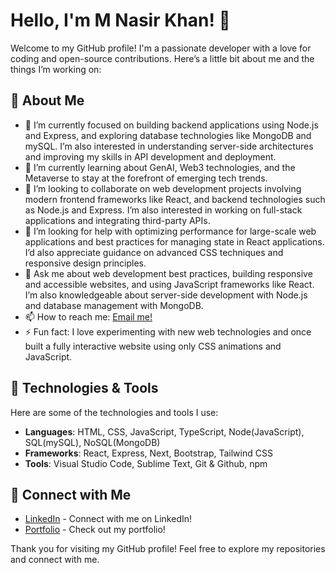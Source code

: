 # Hello, I'm M Nasir Khan! 👋

Welcome to my GitHub profile! I'm a passionate developer with a love for coding and open-source contributions. Here’s a little bit about me and the things I’m working on:

## 🌟 About Me

- 🔭 I’m currently focused on building backend applications using Node.js and Express, and exploring database technologies like MongoDB and mySQL. I’m also interested in understanding server-side architectures and improving my skills in API development and deployment.
- 🌱 I’m currently learning about GenAI, Web3 technologies, and the Metaverse to stay at the forefront of emerging tech trends.
- 👯 I’m looking to collaborate on web development projects involving modern frontend frameworks like React, and backend technologies such as Node.js and Express. I’m also interested in working on full-stack applications and integrating third-party APIs.
- 🤔 I’m looking for help with optimizing performance for large-scale web applications and best practices for managing state in React applications. I’d also appreciate guidance on advanced CSS techniques and responsive design principles.
- 💬 Ask me about web development best practices, building responsive and accessible websites, and using JavaScript frameworks like React. I’m also knowledgeable about server-side development with Node.js and database management with MongoDB.
- 📫 How to reach me: [Email me!](immnk97@gmail.com)
- ⚡ Fun fact: I love experimenting with new web technologies and once built a fully interactive website using only CSS animations and JavaScript.

## 🔧 Technologies & Tools

Here are some of the technologies and tools I use:

- **Languages**: HTML, CSS, JavaScript, TypeScript, Node(JavaScript), SQL(mySQL), NoSQL(MongoDB)
- **Frameworks**: React, Express, Next, Bootstrap, Tailwind CSS
- **Tools**: Visual Studio Code, Sublime Text, Git & Github, npm 

## 🔗 Connect with Me

- [LinkedIn](https://www.linkedin.com/in/mnasirkhan97/) - Connect with me on LinkedIn!
- [Portfolio](https://www.muhammadnasirkhan.com/) - Check out my portfolio!


Thank you for visiting my GitHub profile! Feel free to explore my repositories and connect with me.


